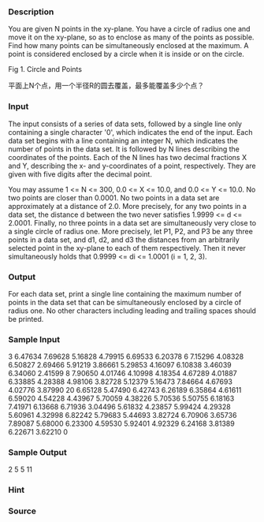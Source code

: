 
### Description
You are given N points in the xy-plane. You have a circle of radius one and move it on the xy-plane, so as to enclose as many of the points as possible. Find how many points can be simultaneously enclosed at the maximum. A point is considered enclosed by a circle when it is inside or on the circle. 


Fig 1. Circle and Points 


平面上N个点，用一个半径R的圆去覆盖，最多能覆盖多少个点？ 


### Input
The input consists of a series of data sets, followed by a single line only containing a single character '0', which indicates the end of the input. Each data set begins with a line containing an integer N, which indicates the number of points in the data set. It is followed by N lines describing the coordinates of the points. Each of the N lines has two decimal fractions X and Y, describing the x- and y-coordinates of a point, respectively. They are given with five digits after the decimal point. 

You may assume 1 <= N <= 300, 0.0 <= X <= 10.0, and 0.0 <= Y <= 10.0. No two points are closer than 0.0001. No two points in a data set are approximately at a distance of 2.0. More precisely, for any two points in a data set, the distance d between the two never satisfies 1.9999 <= d <= 2.0001. Finally, no three points in a data set are simultaneously very close to a single circle of radius one. More precisely, let P1, P2, and P3 be any three points in a data set, and d1, d2, and d3 the distances from an arbitrarily selected point in the xy-plane to each of them respectively. Then it never simultaneously holds that 0.9999 <= di <= 1.0001 (i = 1, 2, 3). 




### Output
For each data set, print a single line containing the maximum number of points in the data set that can be simultaneously enclosed by a circle of radius one. No other characters including leading and trailing spaces should be printed. 

### Sample Input
3
6.47634 7.69628
5.16828 4.79915
6.69533 6.20378
6
7.15296 4.08328
6.50827 2.69466
5.91219 3.86661
5.29853 4.16097
6.10838 3.46039
6.34060 2.41599
8
7.90650 4.01746
4.10998 4.18354
4.67289 4.01887
6.33885 4.28388
4.98106 3.82728
5.12379 5.16473
7.84664 4.67693
4.02776 3.87990
20
6.65128 5.47490
6.42743 6.26189
6.35864 4.61611
6.59020 4.54228
4.43967 5.70059
4.38226 5.70536
5.50755 6.18163
7.41971 6.13668
6.71936 3.04496
5.61832 4.23857
5.99424 4.29328
5.60961 4.32998
6.82242 5.79683
5.44693 3.82724
6.70906 3.65736
7.89087 5.68000
6.23300 4.59530
5.92401 4.92329
6.24168 3.81389
6.22671 3.62210
0

### Sample Output
2
5
5
11



### Hint

### Source
